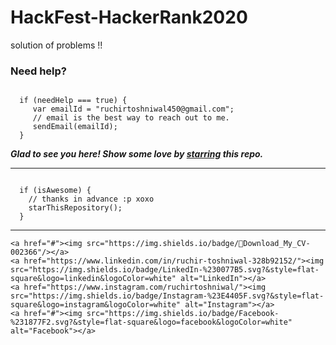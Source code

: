 # HackFest-HackerRank2020
solution of problems !!
### Need help?

```

  if (needHelp === true) {
     var emailId = "ruchirtoshniwal450@gmail.com";
     // email is the best way to reach out to me.
     sendEmail(emailId);
  }

```
***Glad to see you here! Show some love by [starring](https://github.com/ruchirtoshniwal/HackFest-HackerRank2020/) this repo.***

-----

```

  if (isAwesome) {
    // thanks in advance :p xoxo
    starThisRepository();
  }

```

******


```
<a href="#"><img src="https://img.shields.io/badge/🔽Download_My_CV-002366"/></a>
<a href="https://www.linkedin.com/in/ruchir-toshniwal-328b92152/"><img src="https://img.shields.io/badge/LinkedIn-%230077B5.svg?&style=flat-square&logo=linkedin&logoColor=white" alt="LinkedIn"></a>
<a href="https://www.instagram.com/ruchirtoshniwal/"><img src="https://img.shields.io/badge/Instagram-%23E4405F.svg?&style=flat-square&logo=instagram&logoColor=white" alt="Instagram"></a>
<a href="#"><img src="https://img.shields.io/badge/Facebook-%231877F2.svg?&style=flat-square&logo=facebook&logoColor=white" alt="Facebook"></a>



